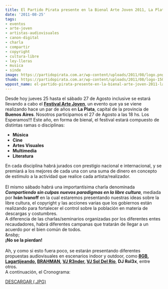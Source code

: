 ```yaml
---
title: El Partido Pirata presente en la Bienal Arte Joven 2011, La Plata
date: '2011-08-25'
tags:
- eventos
- arte-joven
- artistas-audiovisuales
- canon-digital
- charla
- compartir
- copyright
- cultura-libre
- ley-lleras
- musica
- sinde
image: https://partidopirata.com.ar/wp-content/uploads/2011/08/logo.png
thumb: https://partidopirata.com.ar/wp-content/uploads/2011/08/logo-150x150.png
wppost_name: el-partido-pirata-presente-en-la-bienal-arte-joven-2011-la-plata
---
```


Desde hoy jueves 25 hasta el sábado 27 de Agosto inclusive se estará llevando a cabo el <strong><a title="Arte Jóven " href="http://www.artejovenlp.com/index.html">Festival Arte Joven</a></strong>, un evento que ya se viene realizando hace un par de años en <strong>La Plata</strong>, capital de la provincia de <strong>Buenos Aires</strong>.
Nosotros participamos el 27 de Agosto a las 18 hs. Los Esperamos!!!
Este año, en forma de bienal, el festival estará compuesto de distintas ramas o disciplinas:
<ul>
	<li><strong>Música</strong></li>
	<li><strong>Cine</strong></li>
	<li><strong>Artes Visuales</strong></li>
	<li><strong>Multimedia</strong></li>
	<li><strong>Literatura</strong></li>
</ul>
<div>En cada disciplina habrá jurados con prestigio nacional e internacional, y se premiará a los mejores de cada una con una suma de dinero en concepto de estímulo a la actividad que realice cada artista/realizador.</div>
&nbsp;
<div>El mismo sábado habrá una importantísima charla denominada <strong><em>Compartiendo sin culpas nuevos paradigmas en la libre cultura</em></strong>, mediada por <strong>Iván Ivanoff</strong> en la cual estaremos presentando nuestras ideas sobre la libre cultura, el copyright y las acciones varias que los gobiernos están realizando para fortalecer el control sobre la población en materia de descargas y costumbres.</div>
<div>A diferencia de las charlas/seminarios organizadas por los diferentes entes recaudadores, habrá diferentes campanas que tratarán de llegar a un acuerdo por el bien común de todos.</div>
&amp;nsbp;
<div><strong>¡No se la pierdan!</strong></div>
&nbsp;
<div>Ah, y como si esto fuera poco, se estarán presentando diferentes propuestas audiovisuales en escenarios indoor y outdoor, como<strong> <a href="http://soundcloud.com/8gb" target="_blank">8GB</a>, <a href="http://soundcloud.com/lagartijeando" target="_blank">Lagartijeando</a>, <a href="http://soundcloud.com/brahmancero" target="_blank">BRAHMAN</a>, <a href="http://www.r3nder.net/" target="_blank">VJ R3nder</a>, <a href="http://www.laboratoryo.com/" target="_blank">VJ Sol Del Río</a></strong>, <strong>DJ Rol3x</strong>, entre otros.</div>
A continuación, el Cronograma:

<a href="http://www.artejovenlp.com/cronograma.jpg" target="_blank">DESCARGAR (.JPG)</a>
